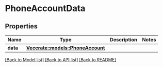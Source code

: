 # PhoneAccountData

## Properties

Name | Type | Description | Notes
------------ | ------------- | ------------- | -------------
**data** | [**Vec<crate::models::PhoneAccount>**](PhoneAccount.md) |  | 

[[Back to Model list]](../README.md#documentation-for-models) [[Back to API list]](../README.md#documentation-for-api-endpoints) [[Back to README]](../README.md)



